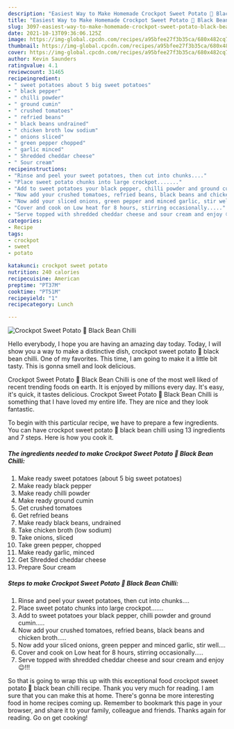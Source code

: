 ```yaml
---
description: "Easiest Way to Make Homemade Crockpot Sweet Potato 🍠 Black Bean Chilli"
title: "Easiest Way to Make Homemade Crockpot Sweet Potato 🍠 Black Bean Chilli"
slug: 3097-easiest-way-to-make-homemade-crockpot-sweet-potato-black-bean-chilli
date: 2021-10-13T09:36:06.125Z
image: https://img-global.cpcdn.com/recipes/a95bfee27f3b35ca/680x482cq70/crockpot-sweet-potato-black-bean-chilli-recipe-main-photo.jpg
thumbnail: https://img-global.cpcdn.com/recipes/a95bfee27f3b35ca/680x482cq70/crockpot-sweet-potato-black-bean-chilli-recipe-main-photo.jpg
cover: https://img-global.cpcdn.com/recipes/a95bfee27f3b35ca/680x482cq70/crockpot-sweet-potato-black-bean-chilli-recipe-main-photo.jpg
author: Kevin Saunders
ratingvalue: 4.1
reviewcount: 31465
recipeingredient:
- " sweet potatoes about 5 big sweet potatoes"
- " black pepper"
- " chilli powder"
- " ground cumin"
- " crushed tomatoes"
- " refried beans"
- " black beans undrained"
- " chicken broth low sodium"
- " onions sliced"
- " green pepper chopped"
- " garlic minced"
- " Shredded cheddar cheese"
- " Sour cream"
recipeinstructions:
- "Rinse and peel your sweet potatoes, then cut into chunks...."
- "Place sweet potato chunks into large crockpot......."
- "Add to sweet potatoes your black pepper, chilli powder and ground cumin....."
- "Now add your crushed tomatoes, refried beans, black beans and chicken broth....."
- "Now add your sliced onions, green pepper and minced garlic, stir well...."
- "Cover and cook on Low heat for 8 hours, stirring occasionally....."
- "Serve topped with shredded cheddar cheese and sour cream and enjoy 😉!!!"
categories:
- Recipe
tags:
- crockpot
- sweet
- potato

katakunci: crockpot sweet potato 
nutrition: 240 calories
recipecuisine: American
preptime: "PT37M"
cooktime: "PT51M"
recipeyield: "1"
recipecategory: Lunch

---
```



![Crockpot Sweet Potato 🍠 Black Bean Chilli](https://img-global.cpcdn.com/recipes/a95bfee27f3b35ca/680x482cq70/crockpot-sweet-potato-black-bean-chilli-recipe-main-photo.jpg)

Hello everybody, I hope you are having an amazing day today. Today, I will show you a way to make a distinctive dish, crockpot sweet potato 🍠 black bean chilli. One of my favorites. This time, I am going to make it a little bit tasty. This is gonna smell and look delicious.

Crockpot Sweet Potato 🍠 Black Bean Chilli is one of the most well liked of recent trending foods on earth. It is enjoyed by millions every day. It's easy, it's quick, it tastes delicious. Crockpot Sweet Potato 🍠 Black Bean Chilli is something that I have loved my entire life. They are nice and they look fantastic.




To begin with this particular recipe, we have to prepare a few ingredients. You can have crockpot sweet potato 🍠 black bean chilli using 13 ingredients and 7 steps. Here is how you cook it.

<!--inarticleads1-->

##### The ingredients needed to make Crockpot Sweet Potato 🍠 Black Bean Chilli:

1. Make ready  sweet potatoes (about 5 big sweet potatoes)
1. Make ready  black pepper
1. Make ready  chilli powder
1. Make ready  ground cumin
1. Get  crushed tomatoes
1. Get  refried beans
1. Make ready  black beans, undrained
1. Take  chicken broth (low sodium)
1. Take  onions, sliced
1. Take  green pepper, chopped
1. Make ready  garlic, minced
1. Get  Shredded cheddar cheese
1. Prepare  Sour cream




<!--inarticleads2-->

##### Steps to make Crockpot Sweet Potato 🍠 Black Bean Chilli:

1. Rinse and peel your sweet potatoes, then cut into chunks....
1. Place sweet potato chunks into large crockpot.......
1. Add to sweet potatoes your black pepper, chilli powder and ground cumin.....
1. Now add your crushed tomatoes, refried beans, black beans and chicken broth.....
1. Now add your sliced onions, green pepper and minced garlic, stir well....
1. Cover and cook on Low heat for 8 hours, stirring occasionally.....
1. Serve topped with shredded cheddar cheese and sour cream and enjoy 😉!!!




So that is going to wrap this up with this exceptional food crockpot sweet potato 🍠 black bean chilli recipe. Thank you very much for reading. I am sure that you can make this at home. There's gonna be more interesting food in home recipes coming up. Remember to bookmark this page in your browser, and share it to your family, colleague and friends. Thanks again for reading. Go on get cooking!
